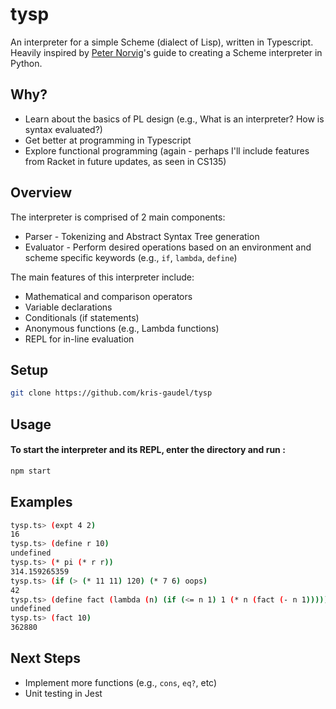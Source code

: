 # tysp
An interpreter for a simple Scheme (dialect of Lisp), written in Typescript. Heavily inspired by [Peter Norvig](http://norvig.com/lispy.html)'s guide to creating a Scheme interpreter in Python. 

## Why?
+ Learn about the basics of PL design (e.g., What is an interpreter? How is syntax evaluated?)
+ Get better at programming in Typescript
+ Explore functional programming (again - perhaps I'll include features from Racket in future updates, as seen in CS135)

## Overview
The interpreter is comprised of 2 main components:
+ Parser - Tokenizing and Abstract Syntax Tree generation
+ Evaluator - Perform desired operations based on an environment and scheme specific keywords (e.g., `if`, `lambda`, `define`)

The main features of this interpreter include:
+ Mathematical and comparison operators 
+ Variable declarations
+ Conditionals (if statements)
+ Anonymous functions (e.g., Lambda functions)
+ REPL for in-line evaluation

## Setup
```sh
git clone https://github.com/kris-gaudel/tysp
```

## Usage

#### To start the interpreter and its REPL, enter the directory and run :
```sh
npm start
```
## Examples
```sh
tysp.ts> (expt 4 2)
16
tysp.ts> (define r 10)
undefined
tysp.ts> (* pi (* r r))
314.159265359
tysp.ts> (if (> (* 11 11) 120) (* 7 6) oops)
42
tysp.ts> (define fact (lambda (n) (if (<= n 1) 1 (* n (fact (- n 1))))))
undefined
tysp.ts> (fact 10)
362880
```

## Next Steps
+ Implement more functions (e.g., `cons`, `eq?`, etc)
+ Unit testing in Jest
